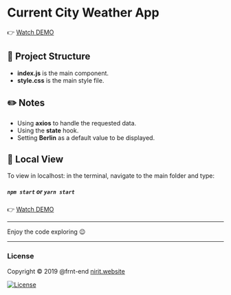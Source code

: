 # Current City Weather App

👉 [Watch DEMO](https://Frnt-End.github.io/Current-City-Weather-App)

## 📁 Project Structure

* **index.js** is the main component.
* **style.css** is the main style file.


## ✏️ Notes

* Using **axios** to handle the requested data.
* Using the **state** hook.
* Setting **Berlin** as a default value to be displayed.


## 🌈 Local View

To view in localhost: in the terminal, navigate to the main folder and type:
##### `npm start` or  `yarn start`

👉 [Watch DEMO](https://Frnt-End.github.io/Current-City-Weather-App)

***
Enjoy the code exploring 😉
***

### License

Copyright © 2019 @frnt-end
[nirit.website](https:///nirit.website)

[![License](https://img.shields.io/badge/License-Apache%202.0-blue.svg)](https://opensource.org/licenses/Apache-2.0)
